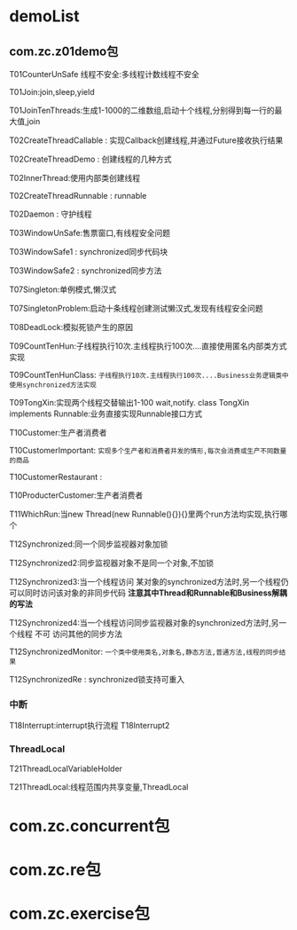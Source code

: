 # demoList
## com.zc.z01demo包
T01CounterUnSafe
线程不安全:多线程计数线程不安全

T01Join:join,sleep,yield

T01JoinTenThreads:生成1-1000的二维数组,启动十个线程,分别得到每一行的最大值,join

T02CreateThreadCallable : 实现Callback创建线程,并通过Future接收执行结果

T02CreateThreadDemo : 创建线程的几种方式

T02InnerThread:使用内部类创建线程

T02CreateThreadRunnable : runnable

T02Daemon : 守护线程

T03WindowUnSafe:售票窗口,有线程安全问题

T03WindowSafe1 : synchronized同步代码块

T03WindowSafe2 : synchronized同步方法

T07Singleton:单例模式,懒汉式

T07SingletonProblem:启动十条线程创建测试懒汉式,发现有线程安全问题

T08DeadLock:模拟死锁产生的原因

T09CountTenHun:子线程执行10次.主线程执行100次....直接使用匿名内部类方式实现

T09CountTenHunClass:
`子线程执行10次.主线程执行100次....Business业务逻辑类中使用synchronized方法实现`

T09TongXin:实现两个线程交替输出1-100 wait,notify.
	class TongXin implements Runnable:业务直接实现Runnable接口方式

T10Customer:生产者消费者

T10CustomerImportant:
`实现多个生产者和消费者并发的情形,每次会消费或生产不同数量的商品`

T10CustomerRestaurant : 

T10ProducterCustomer:生产者消费者

T11WhichRun:当new Thread(new Runnable(){}){}里两个run方法均实现,执行哪个

T12Synchronized:同一个同步监视器对象加锁

T12Synchronized2:同步监视器对象不是同一个对象,不加锁

T12Synchronized3:当一个线程访问 某对象的synchronized方法时,另一个线程仍可以同时访问该对象的非同步代码
**注意其中Thread和Runnable和Business解耦的写法**

T12Synchronized4:当一个线程访问同步监视器对象的synchronized方法时,另一个线程 不可 访问其他的同步方法

T12SynchronizedMonitor:
`一个类中使用类名,对象名,静态方法,普通方法,线程的同步结果`

T12SynchronizedRe : synchronized锁支持可重入

### 中断
T18Interrupt:interrupt执行流程
T18Interrupt2

### ThreadLocal
T21ThreadLocalVariableHolder

T21ThreadLocal:线程范围内共享变量,ThreadLocal

# com.zc.concurrent包

# com.zc.re包

# com.zc.exercise包

